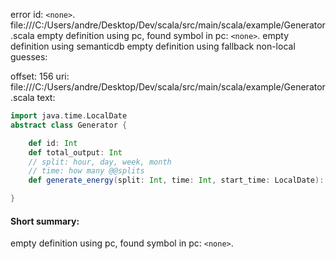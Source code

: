 error id: `<none>`.
file:///C:/Users/andre/Desktop/Dev/scala/src/main/scala/example/Generator.scala
empty definition using pc, found symbol in pc: `<none>`.
empty definition using semanticdb
empty definition using fallback
non-local guesses:

offset: 156
uri: file:///C:/Users/andre/Desktop/Dev/scala/src/main/scala/example/Generator.scala
text:
```scala
import java.time.LocalDate
abstract class Generator {

    def id: Int
    def total_output: Int
    // split: hour, day, week, month
    // time: how many @@splits
    def generate_energy(split: Int, time: Int, start_time: LocalDate): Int

}

```


#### Short summary: 

empty definition using pc, found symbol in pc: `<none>`.